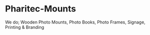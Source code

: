# Pharitec-Mounts
We do; Wooden Photo Mounts, Photo Books, Photo Frames, Signage, Printing &amp; Branding
